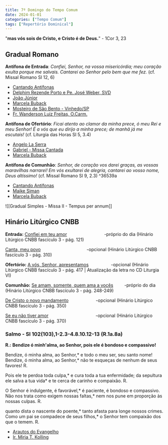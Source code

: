 ```yaml
---
title: 7º Domingo do Tempo Comum
date: 2024-01-01
categories: ["Tempo Comum"]
tags: ["Repertório Dominical"]
---
```

"**mas vós sois de Cristo, e Cristo é de Deus.**" - 1Cor 3, 23

## Gradual Romano
**Antífona de Entrada**: _Confiei, Senhor, na vossa misericórdia; meu coração exulta porque me salvais. Cantarei ao Senhor pelo bem que me fez._ (cf. Missal Romano Sl 12, 6)
-   [Cantando Antífonas](https://youtu.be/npHlB7W4Bds)
-   [Delphim Rezende Porto e Pe. José Weber, SVD](https://youtu.be/ffQdIE41_hw?t=139)
-   [João Júnior](https://youtu.be/JiYUJuEtGAA)
-   [Marcela Buback](https://youtu.be/trUr-cpnuBM)
-   [Mosteiro de São Bento - Vinhedo/SP](https://youtu.be/XO2Tp_6hXgc)
-   [Fr. Wanderson Luiz Freitas, O.Carm.](https://youtu.be/WU-_esLujN0)

**Antífona de Ofertório**: _Ficai atento ao clamor da minha prece, ó meu Rei e meu Senhor! É a vós que eu dirijo a minha prece; de manhã já me escutais!_ (cf. Liturgia das Horas Sl 5, 3.4)
-   [Angelo La Serra](https://youtu.be/E50CR5zrvBo)
-   [Gabriel - Missa Cantada](https://youtu.be/NgkVwzbB3c0)
-   [Marcela Buback](https://youtu.be/1V5aZ3ZMxDc)

**Antífona de Comunhão**: _Senhor, de coração vos darei graças, as vossas maravilhas narrarei! Em vós exultarei de alegria, cantarei ao vosso nome, Deus altíssimo!_ (cf. Missal Romano Sl 9, 2.3) ^36539a
-   [Cantando Antífonas](https://youtu.be/vMAEVMgifTY)
-   [Maike Siman](https://youtu.be/mH7jnV7M_y4)
-   [Marcela Buback](https://youtu.be/9fcshYXKI2E)

![[Gradual Simples - Missa II - Tempus per annum]]

## Hinário Litúrgico CNBB
**Entrada:**
[Confiei em teu amor](https://youtu.be/UD9wqmyabQg?t=90)                              -próprio do dia
(Hinário Litúrgico CNBB fascículo 3 - pág. 121)

[Canta, meu povo](https://youtu.be/uWAXOsLMUgc)                                     -opcional
(Hinário Litúrgico CNBB fascículo 3 - pág. 310)

**Ofertório:**
[A vós, Senhor, apresentamos](https://youtu.be/PkmZWqc5TfY)                  -opcional
(Hinário Litúrgico CNBB fascículo 3 - pág. 417 | Atualização da letra no CD Liturgia VI)

**Comunhão:**
[Se amam, somente, quem ama a vocês](https://youtu.be/Y0z03aqZYYE)         -próprio do dia
(Hinário Litúrgico CNBB fascículo 3 - pág. 248-249)

[De Cristo o novo mandamento](https://youtu.be/o5z5KJJLHeg)                      -opcional
(Hinário Litúrgico CNBB fascículo 3 - pág. 350) 

[Se eu não tiver amor](https://youtu.be/MlC6VMf7eI8)                                      -opcional
(Hinário Litúrgico CNBB fascículo 3 - pág. 370)

### Salmo - Sl 102(103),1-2.3-4.8.10.12-13 (R.1a.8a)

**R.:** **Bendize ó minh'alma, ao Senhor, pois ele é bondoso e compassivo!**

Bendize, ó minha alma, ao Senhor,*
e todo o meu ser, seu santo nome!
Bendize, ó minha alma, ao Senhor,*
não te esqueças de nenhum de seus favores! R.

Pois ele te perdoa toda culpa,*
e cura toda a tua enfermidade;
da sepultura ele salva a tua vida*
e te cerca de carinho e compaixão. R.

O Senhor é indulgente, é favorável,*
é paciente, é bondoso e compassivo.
Não nos trata como exigem nossas faltas,*
nem nos pune em proporção às nossas culpas. R.

quanto dista o nascente do poente,*
tanto afasta para longe nossos crimes.
Como um pai se compadece de seus filhos,*
o Senhor tem compaixão dos que o temem. R.

-   [Arautos do Evangelho](https://youtu.be/tFmcvhwa1qg)
-   [Ir. Miria T. Kolling](https://youtu.be/hoFebk5GIYg)

